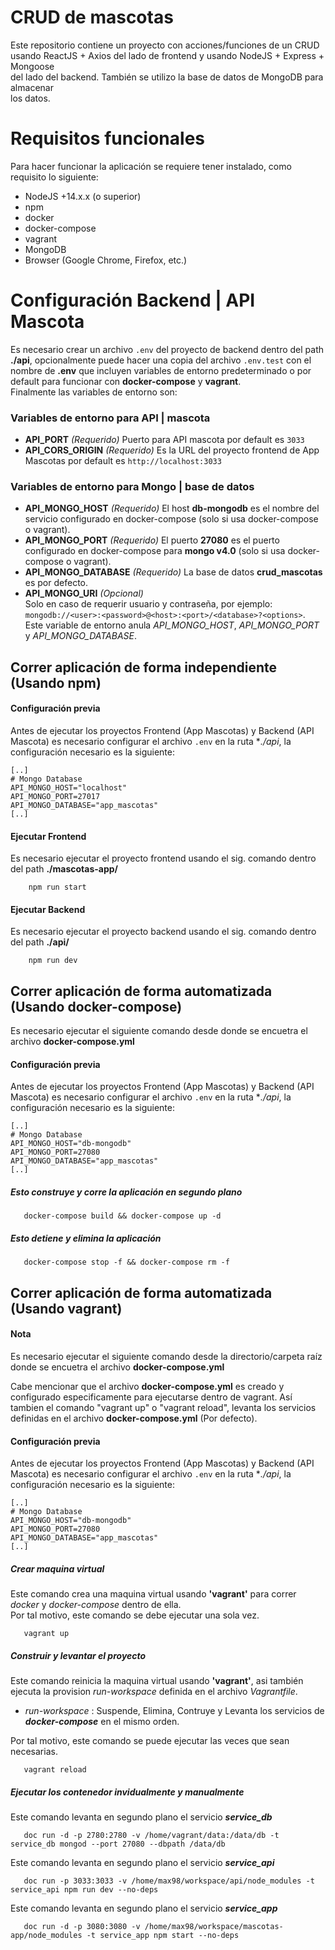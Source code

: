 # CRUD de mascotas
Este repositorio contiene un proyecto con acciones/funciones de un CRUD <br>
usando ReactJS + Axios del lado de frontend y usando NodeJS + Express + Mongoose <br>
del lado del backend. También se utilizo la base de datos de MongoDB para almacenar <br>
los datos.

# Requisitos funcionales
Para hacer funcionar la aplicación se requiere tener instalado, como requisito lo siguiente:
* NodeJS +14.x.x (o superior)
* npm
* docker
* docker-compose
* vagrant
* MongoDB
* Browser (Google Chrome, Firefox, etc.)

# Configuración Backend | API Mascota
Es necesario crear un archivo `.env` del proyecto de backend dentro del path **./api**, opcionalmente puede hacer una copia del archivo `.env.test` con el nombre de **.env** que incluyen variables de entorno predeterminado o por default para funcionar con **docker-compose** y **vagrant**. <br> 
Finalmente las variables de entorno son: 
### Variables de entorno para API | mascota
*  **API_PORT** *(Requerido)* Puerto para API mascota por default es `3033`
*  **API_CORS_ORIGIN** *(Requerido)* Es la URL del proyecto frontend de App Mascotas por default es `http://localhost:3033`

### Variables de entorno para Mongo | base de datos
*  **API_MONGO_HOST** *(Requerido)* El host **db-mongodb** es el nombre del servicio configurado en docker-compose (solo si usa docker-compose o vagrant). 
*  **API_MONGO_PORT** *(Requerido)* El puerto **27080** es el puerto configurado en docker-compose para **mongo v4.0** (solo si usa docker-compose o vagrant).
*  **API_MONGO_DATABASE** *(Requerido)* La base de datos **crud_mascotas** es por defecto.
*  **API_MONGO_URI** *(Opcional)* <br/> Solo en caso de requerir usuario y contraseña, por ejemplo: `mongodb://<user>:<password>@<host>:<port>/<database>?<options>`. Este variable de entorno anula *API_MONGO_HOST*, *API_MONGO_PORT* y *API_MONGO_DATABASE*. 

## Correr aplicación de forma independiente (Usando npm)
#### Configuración previa
Antes de ejecutar los proyectos Frontend (App Mascotas) y Backend (API Mascota) es necesario configurar el archivo `.env` en la ruta **./api*, la configuración necesario es la siguiente:
```text
[..]
# Mongo Database
API_MONGO_HOST="localhost"
API_MONGO_PORT=27017
API_MONGO_DATABASE="app_mascotas"
[..]
```

#### Ejecutar Frontend
Es necesario ejecutar el proyecto frontend usando el sig. comando dentro del path **./mascotas-app/**
```shell
    npm run start
```

#### Ejecutar Backend
Es necesario ejecutar el proyecto backend usando el sig. comando dentro del path **./api/**
```shell
    npm run dev
```

## Correr aplicación de forma automatizada (Usando docker-compose)
Es necesario ejecutar el siguiente comando desde donde se encuetra el archivo **docker-compose.yml** 

#### Configuración previa
Antes de ejecutar los proyectos Frontend (App Mascotas) y Backend (API Mascota) es necesario configurar el archivo `.env` en la ruta **./api*, la configuración necesario es la siguiente:
```text
[..]
# Mongo Database
API_MONGO_HOST="db-mongodb"
API_MONGO_PORT=27080
API_MONGO_DATABASE="app_mascotas"
[..]
```

##### Esto construye y corre la aplicación en segundo plano
```shell
   docker-compose build && docker-compose up -d
```

##### Esto detiene y elimina la aplicación
```shell
   docker-compose stop -f && docker-compose rm -f
```

## Correr aplicación de forma automatizada (Usando vagrant)
#### **Nota**
Es necesario ejecutar el siguiente comando desde la directorio/carpeta raíz donde se encuetra el archivo **docker-compose.yml** 

Cabe mencionar que el archivo **docker-compose.yml** es creado y configurado especificamente para ejecutarse dentro de vagrant.
Así tambien el comando "vagrant up" o "vagrant reload", levanta los servicios definidas en el archivo **docker-compose.yml** (Por defecto).

#### Configuración previa
Antes de ejecutar los proyectos Frontend (App Mascotas) y Backend (API Mascota) es necesario configurar el archivo `.env` en la ruta **./api*, la configuración necesario es la siguiente:
```text
[..]
# Mongo Database
API_MONGO_HOST="db-mongodb"
API_MONGO_PORT=27080
API_MONGO_DATABASE="app_mascotas"
[..]
```

##### Crear maquina virtual
Este comando crea una maquina virtual usando **'vagrant'** para correr *docker* y *docker-compose* dentro de ella. <br>
Por tal motivo, este comando se debe ejecutar una sola vez. 
```shell
   vagrant up 
```

##### Construir y levantar el proyecto
Este comando reinicia la maquina virtual usando **'vagrant'**, asi también ejecuta la provision *run-workspace* definida en el archivo *Vagrantfile*. <br>
+ *run-workspace* : Suspende, Elimina, Contruye y Levanta los servicios de *__docker-compose__* en el mismo orden. <br>

Por tal motivo, este comando se puede ejecutar las veces que sean necesarias. 

```shell
   vagrant reload 
```
##### Ejecutar los contenedor invidualmente y manualmente

Este comando levanta en segundo plano el servicio *__service_db__*
```shell
   doc run -d -p 2780:2780 -v /home/vagrant/data:/data/db -t service_db mongod --port 27080 --dbpath /data/db
```

Este comando levanta en segundo plano el servicio *__service_api__*
```shell
   doc run -p 3033:3033 -v /home/max98/workspace/api/node_modules -t service_api npm run dev --no-deps
```

Este comando levanta en segundo plano el servicio *__service_app__*
```shell
   doc run -d -p 3080:3080 -v /home/max98/workspace/mascotas-app/node_modules -t service_app npm start --no-deps
```

